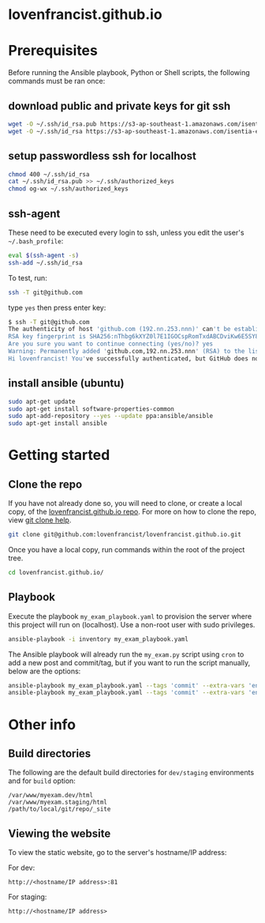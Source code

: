 
# lovenfrancist.github.io

# Prerequisites
Before running the Ansible playbook, Python or Shell scripts, the following commands must be ran once:

## download public and private keys for git ssh

```bash
wget -O ~/.ssh/id_rsa.pub https://s3-ap-southeast-1.amazonaws.com/isentia-exam/id_rsa.pub -q -o /dev/null
wget -O ~/.ssh/id_rsa https://s3-ap-southeast-1.amazonaws.com/isentia-exam/id_rsa -q -o /dev/null
```

## setup passwordless ssh for localhost

```bash
chmod 400 ~/.ssh/id_rsa
cat ~/.ssh/id_rsa.pub >> ~/.ssh/authorized_keys
chmod og-wx ~/.ssh/authorized_keys
```

## ssh-agent
These need to be executed every login to ssh, unless you edit the user's `~/.bash_profile`:

```bash
eval $(ssh-agent -s)
ssh-add ~/.ssh/id_rsa
```

To test, run:
```bash
ssh -T git@github.com
```
type `yes` then press enter key:

```bash
$ ssh -T git@github.com
The authenticity of host 'github.com (192.nn.253.nnn)' can't be established.
RSA key fingerprint is SHA256:nThbg6kXYZ0l7E1IGOCspRomTxdABCDviKw6E5SY8.
Are you sure you want to continue connecting (yes/no)? yes
Warning: Permanently added 'github.com,192.nn.253.nnn' (RSA) to the list of known hosts.
Hi lovenfrancist! You've successfully authenticated, but GitHub does not provide shell access.
```

## install ansible (ubuntu)

```bash
sudo apt-get update
sudo apt-get install software-properties-common
sudo apt-add-repository --yes --update ppa:ansible/ansible
sudo apt-get install ansible
```

# Getting started
## Clone the repo
If you have not already done so, you will need to clone, or create a local copy, of the [lovenfrancist.github.io repo](https://github.com/lovenfrancist/lovenfrancist.github.io). For more on how to clone the repo, view [git clone help](https://git-scm.com/docs/git-clone).

```bash
git clone git@github.com:lovenfrancist/lovenfrancist.github.io.git
```

Once you have a local copy, run commands within the root of the project tree.

```bash
cd lovenfrancist.github.io/
```

## Playbook
Execute the playbook `my_exam_playbook.yaml` to provision the server where this project will run on (localhost). Use a non-root user with sudo privileges.

```bash
ansible-playbook -i inventory my_exam_playbook.yaml
```

The Ansible playbook will already run the `my_exam.py` script using `cron` to add a new post and commit/tag, but if you want to run the script manually, below are the options:

```bash
ansible-playbook my_exam_playbook.yaml --tags 'commit' --extra-vars 'env=dev'
ansible-playbook my_exam_playbook.yaml --tags 'commit' --extra-vars 'env=staging'
```

<!-- ## Python script
The Ansible playbook will already run the `my_exam.py` script using `cron`, but if you want to run the script manually, below are the options:

```bash
python my_exam.py dev
python my_exam.py staging
python my_exam.py build
python my_exam.py build /path/to/build/dir
```

## Shell script
The shell script `poll_github.sh`will check the github repo of the project to get new commits and tags.
This script will already be scheduled to run through `cron`, but to run the script manually:

```bash
./poll_github.sh
``` -->

# Other info
## Build directories
The following are the default build directories for `dev/staging` environments and for `build` option:

```
/var/www/myexam.dev/html
/var/www/myexam.staging/html
/path/to/local/git/repo/_site
```

## Viewing the website
To view the static website, go to the server's hostname/IP address:

For dev:

    http://<hostname/IP address>:81
For staging:

    http://<hostname/IP address>
